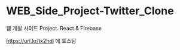 # WEB_Side_Project-Twitter_Clone
웹 개발 사이드 Project. React &amp; Firebase

https://url.kr/tx2hdl 에 호스팅
